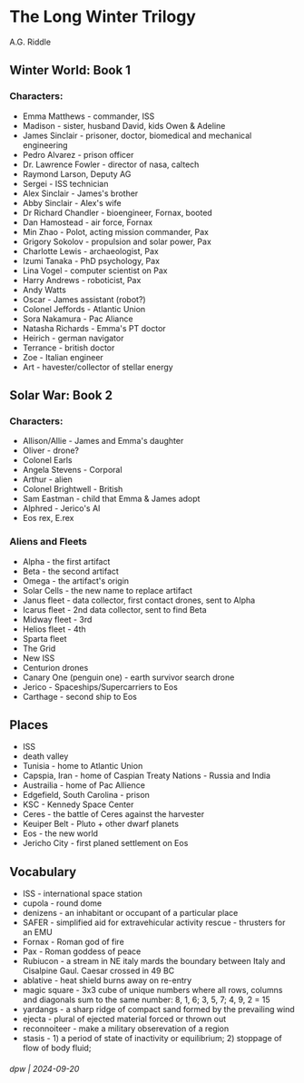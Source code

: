 # The Long Winter Trilogy

A.G. Riddle

## Winter World: Book 1

### Characters: 

* Emma Matthews - commander, ISS
* Madison - sister, husband David, kids Owen & Adeline
* James Sinclair - prisoner, doctor, biomedical and mechanical engineering
* Pedro Alvarez - prison officer
* Dr. Lawrence Fowler - director of nasa, caltech
* Raymond Larson, Deputy AG
* Sergei - ISS technician
* Alex Sinclair - James's brother
* Abby Sinclair - Alex's wife
* Dr Richard Chandler - bioengineer, Fornax, booted
* Dan Hamostead - air force, Fornax
* Min Zhao - Polot, acting mission commander, Pax
* Grigory Sokolov - propulsion and solar power, Pax
* Charlotte Lewis - archaeologist, Pax
* Izumi Tanaka - PhD psychology, Pax
* Lina Vogel - computer scientist on Pax
* Harry Andrews - roboticist, Pax
* Andy Watts
* Oscar - James assistant (robot?)
* Colonel Jeffords - Atlantic Union
* Sora Nakamura - Pac Aliance
* Natasha Richards - Emma's PT doctor
* Heirich - german navigator
* Terrance - british doctor
* Zoe - Italian engineer
* Art - havester/collector of stellar energy

## Solar War: Book 2

### Characters: 

* Allison/Allie - James and Emma's daughter
* Oliver - drone?
* Colonel Earls
* Angela Stevens - Corporal
* Arthur - alien
* Colonel Brightwell - British
* Sam Eastman - child that Emma & James adopt
* Alphred - Jerico's AI
* Eos rex, E.rex


### Aliens and Fleets

* Alpha - the first artifact
* Beta - the second artifact
* Omega - the artifact's origin
* Solar Cells - the new name to replace artifact
* Janus fleet - data collector, first contact drones, sent to Alpha
* Icarus fleet - 2nd data collector, sent to find Beta
* Midway fleet - 3rd
* Helios fleet - 4th
* Sparta fleet
* The Grid
* New ISS
* Centurion drones
* Canary One (penguin one) - earth survivor search drone
* Jerico - Spaceships/Supercarriers to Eos
* Carthage -  second ship to Eos

## Places

* ISS
* death valley
* Tunisia - home to Atlantic Union
* Capspia, Iran - home of Caspian Treaty Nations - Russia and India
* Austrailia - home of Pac Allience
* Edgefield, South Carolina - prison
* KSC - Kennedy Space Center
* Ceres - the battle of Ceres against the harvester
* Keuiper Belt - Pluto + other dwarf planets
* Eos - the new world
* Jericho City - first planed settlement on Eos


## Vocabulary

* ISS - international space station
* cupola - round dome
* denizens - an inhabitant or occupant of a particular place
* SAFER - simplified aid for extravehicular activity rescue - thrusters for an EMU
* Fornax - Roman god of fire
* Pax - Roman goddess of peace
* Rubiucon - a stream in NE italy mards the boundary between Italy and Cisalpine Gaul. Caesar crossed in 49 BC
* ablative - heat shield burns away on re-entry
* magic square - 3x3 cube of unique numbers where all rows, columns and diagonals sum to the same number: 8, 1, 6; 3, 5, 7; 4, 9, 2 = 15
* yardangs - a sharp ridge of compact sand formed by the prevailing wind
* ejecta - plural of ejected material forced or thrown out
* reconnoiteer - make a military obserevation of a region
* stasis - 1) a period of state of inactivity or equilibrium; 2) stoppage of flow of body fluid;

###### dpw | 2024-09-20
